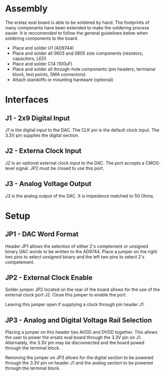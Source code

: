 # Assembly

The erstaz eval board is able to be soldered by hand. The footprints of many components have been extended to make the soldering process easier. It is reccomended to follow the general guidelines below when soldering components to the board.

  - Place and solder U1 (AD9744)
  - Place and solder all 0603 and 0805 size components (resistors, capacitors, LED)
  - Place and solder C14 (100uF)
  - Place and solder all through-hole components (pin headers, termianal block, test points, SMA connectors)
  - Attach standoffs or mounting hardware (optional)

# Interfaces

## J1 - 2x9 Digital Input

J1 is the digital input to the DAC. The CLK pin is the default clock input. The 3.3V pin supplies the digital section. 

## J2 - Externa Clock Input

J2 is an optional external clock input to the DAC. The port accepts a CMOS-level signal. JP2 must be closed to use this port.

## J3 - Analog Voltage Output

J3 is the analog output of the DAC. It is impedance matched to 50 Ohms. 

# Setup

## JP1 - DAC Word Format

Header JP1 allows the selection of either 2's complement or unsigned binary DAC words to be written to the AD9744. Place a jumper on the right two pins to select unsigned binary and the left two pins to select 2's compelement. 

## JP2 - External Clock Enable

Solder jumper JP2 located on the rear of the board allows for the use of the external clock port J2. Close this jumper to enable the port.

Leaving this jumper open if supplying a clock through pin header J1. 

## JP3 - Analog and Digital Voltage Rail Selection

Placing a jumper on this header ties AVDD and DVDD together. This allows the user to power the ersatz eval board through the 3.3V pin on J1. Alternately, the 3.3V pin may be disconnected and the board powed through the terminal block. 

Removing the jumper on JP3 allows for the digital section to be powered through the 3.3V pin on header J1 and the analog section to be powered through the terminal block. 

